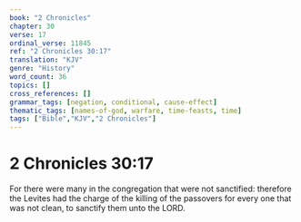 ```yaml
---
book: "2 Chronicles"
chapter: 30
verse: 17
ordinal_verse: 11845
ref: "2 Chronicles 30:17"
translation: "KJV"
genre: "History"
word_count: 36
topics: []
cross_references: []
grammar_tags: [negation, conditional, cause-effect]
thematic_tags: [names-of-god, warfare, time-feasts, time]
tags: ["Bible","KJV","2 Chronicles"]
---
```


# 2 Chronicles 30:17

For there were many in the congregation that were not sanctified: therefore the Levites had the charge of the killing of the passovers for every one that was not clean, to sanctify them unto the LORD.
